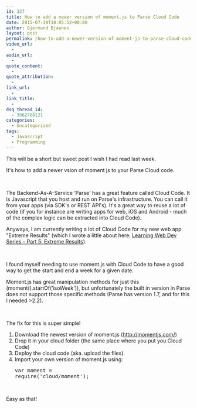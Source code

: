 ```yaml
---
id: 327
title: How to add a newer version of moment.js to Parse Cloud Code
date: 2015-07-19T18:05:52+00:00
author: Gjermund Bjaanes
layout: post
permalink: /how-to-add-a-newer-version-of-moment-js-to-parse-cloud-code/
video_url:
  - 
audio_url:
  - 
quote_content:
  - 
quote_attribution:
  - 
link_url:
  - 
link_title:
  - 
dsq_thread_id:
  - 3962788121
categories:
  - Uncategorized
tags:
  - Javascript
  - Programming
---
```

This will be a short but sweet post I wish I had read last week.

It's how to add a newer vsion of moment js to your Parse Cloud code.

<!--more-->
&nbsp;

The Backend-As-A-Service &#8216;Parse' has a great feature called Cloud Code. It is Javascript that you host and run on Parse's infrastructure. You can call it from your apps (via SDK's or REST API's). It's a great way to reuse a lot of code (if you for instance are writing apps for web, iOS and Android - much of the complex logic can be extracted into Cloud Code).

Anyways, I am currently writing a lot of Cloud Code for my new web app "Extreme Results" (which I wrote a little about here: <a href="http://maximumdeveloper.com/learning-web-dev-series-part-5-extreme-results/" target="_blank">Learning Web Dev Series – Part 5: Extreme Results</a>).

&nbsp;

I found myself needing to use moment.js with Cloud Code to have a good way to get the start and end a week for a given date.

Moment.js has great manipulation methods for just this (moment().startOf(&#8216;isoWeek')), but unfortunately the built in version in Parse does not support those specific methods (Parse has version 1.7, and for this I needed >2.2).

&nbsp;

The fix for this is super simple!

  1. Download the newest version of moment.js (<a href="http://momentjs.com/" target="_blank">http://momentjs.com/</a>)
  2. Drop it in your cloud folder (the same place where you put you Cloud Code)
  3. Deploy the cloud code (aka. upload the files).
  4. Import your own version of moment.js using: <pre class="lang:js decode:true">var moment = require('cloud/moment');</pre>

&nbsp;

Easy as that!

<div class="addtoany_share_save_container addtoany_content_bottom">
  <div class="a2a_kit a2a_kit_size_32 addtoany_list a2a_target" id="wpa2a_37">
    <a class="a2a_button_facebook" href="http://www.addtoany.com/add_to/facebook?linkurl=http%3A%2F%2Fgjermundbjaanes.com%2Fhow-to-add-a-newer-version-of-moment-js-to-parse-cloud-code%2F&linkname=How%20to%20add%20a%20newer%20version%20of%20moment.js%20to%20Parse%20Cloud%20Code" title="Facebook" rel="nofollow" target="_blank"></a><a class="a2a_button_twitter" href="http://www.addtoany.com/add_to/twitter?linkurl=http%3A%2F%2Fgjermundbjaanes.com%2Fhow-to-add-a-newer-version-of-moment-js-to-parse-cloud-code%2F&linkname=How%20to%20add%20a%20newer%20version%20of%20moment.js%20to%20Parse%20Cloud%20Code" title="Twitter" rel="nofollow" target="_blank"></a><a class="a2a_button_google_plus" href="http://www.addtoany.com/add_to/google_plus?linkurl=http%3A%2F%2Fgjermundbjaanes.com%2Fhow-to-add-a-newer-version-of-moment-js-to-parse-cloud-code%2F&linkname=How%20to%20add%20a%20newer%20version%20of%20moment.js%20to%20Parse%20Cloud%20Code" title="Google+" rel="nofollow" target="_blank"></a><a class="a2a_dd addtoany_share_save" href="https://www.addtoany.com/share"></a>
  </div>
</div>